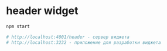 # header widget

```bash
npm start

# http://localhost:4001/header - сервер виджета
# http://localhost:3232 - приложение для разработки виджета
```
